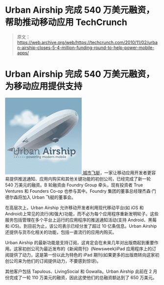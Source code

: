 # Urban Airship 完成 540 万美元融资，帮助推动移动应用 TechCrunch

> 原文：<https://web.archive.org/web/https://techcrunch.com/2010/11/02/urban-airship-closes-5-4-million-funding-round-to-help-power-mobile-apps/>

# Urban Airship 完成 540 万美元融资，为移动应用提供支持

[![](img/1252caf35b482f2c377f3d59c7124226.png) ](https://web.archive.org/web/20221205173607/http://www.urbanairship.com/) [城市飞艇](https://web.archive.org/web/20221205173607/http://www.urbanairship.com/)，一家让移动应用开发者更容易提供推送通知、应用内购买和其他关键功能的初创公司，已经完成了新一轮 540 万美元的融资。B 轮融资由 Foundry Group 牵头，现有投资者 True Ventures 和 Founders Co-op 也参与其中。Foundry 集团的董事总经理杰森·门德尔森将加入 Urban 飞艇的董事会。

在高层次上，Urban Airship 允许移动开发者利用现代移动平台(如 iOS 和 Android)上常见的流行(和强大)功能，而不必为每个应用程序重新发明轮子。这些服务包括管理在多个平台上运行的应用程序的推送通知活动(支持 Android、黑莓和 iOS)。到目前为止，该公司表示已经分发了超过 10 亿条信息。Urban Airship 还提供与货币化相关的功能，包括一直流行的应用内购买。

Urban Airship 的最新功能是支持订阅，这肯定会在未来几年对出版商起到重要作用。这家初创公司为最近发布的《新闻周刊》(Newsweek)iPad 应用程序上的订阅提供了动力，这是第一份以此为特色的 iPad 期刊(如果更多的出版商转向这家初创公司来为他们的订阅提供动力，不要感到惊讶)。

其他客户包括 Tapulous、LivingSocial 和 Gowalla。Urban Airship 此前在 2 月份完成了一轮 110 万美元的融资，因此这使他们的总融资额达到了 650 万美元。